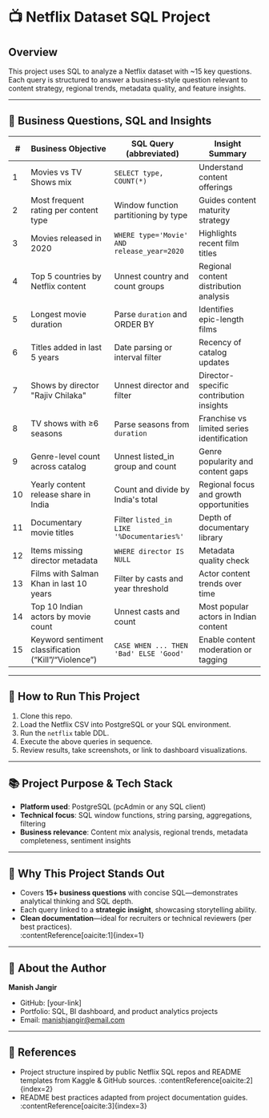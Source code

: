 # 📺 Netflix Dataset SQL Project

## Overview  
This project uses SQL to analyze a Netflix dataset with ~15 key questions. Each query is structured to answer a business-style question relevant to content strategy, regional trends, metadata quality, and feature insights.

---

## 🧾 Business Questions, SQL and Insights

| #  | Business Objective                                                        | SQL Query (abbreviated)                     | Insight Summary                                |
|----|-----------------------------------------------------------------------------|---------------------------------------------|------------------------------------------------|
| 1  | Movies vs TV Shows mix                                                       | `SELECT type, COUNT(*)`                    | Understand content offerings                   |
| 2  | Most frequent rating per content type                                        | Window function partitioning by type       | Guides content maturity strategy               |
| 3  | Movies released in 2020                                                      | `WHERE type='Movie' AND release_year=2020` | Highlights recent film titles                  |
| 4  | Top 5 countries by Netflix content                                           | Unnest country and count groups            | Regional content distribution analysis          |
| 5  | Longest movie duration                                                       | Parse `duration` and ORDER BY              | Identifies epic-length films                   |
| 6  | Titles added in last 5 years                                                 | Date parsing or interval filter             | Recency of catalog updates                     |
| 7  | Shows by director "Rajiv Chilaka"                                            | Unnest director and filter                  | Director-specific contribution insights        |
| 8  | TV shows with ≥6 seasons                                                     | Parse seasons from `duration`               | Franchise vs limited series identification     |
| 9  | Genre-level count across catalog                                             | Unnest listed_in group and count            | Genre popularity and content gaps              |
| 10 | Yearly content release share in India                                        | Count and divide by India's total           | Regional focus and growth opportunities        |
| 11 | Documentary movie titles                                                     | Filter `listed_in LIKE '%Documentaries%'`   | Depth of documentary library                   |
| 12 | Items missing director metadata                                              | `WHERE director IS NULL`                    | Metadata quality check                          |
| 13 | Films with Salman Khan in last 10 years                                      | Filter by casts and year threshold          | Actor content trends over time                 |
| 14 | Top 10 Indian actors by movie count                                          | Unnest casts and count                     | Most popular actors in Indian content          |
| 15 | Keyword sentiment classification (“Kill”/“Violence”)                         | `CASE WHEN ... THEN 'Bad' ELSE 'Good'`     | Enable content moderation or tagging           |

---

## 🚀 How to Run This Project  
1. Clone this repo.  
2. Load the Netflix CSV into PostgreSQL or your SQL environment.  
3. Run the `netflix` table DDL.  
4. Execute the above queries in sequence.  
5. Review results, take screenshots, or link to dashboard visualizations.

---

## 📚 Project Purpose & Tech Stack  
- **Platform used**: PostgreSQL (pcAdmin or any SQL client)  
- **Technical focus**: SQL window functions, string parsing, aggregations, filtering  
- **Business relevance**: Content mix analysis, regional trends, metadata completeness, sentiment insights

---

## 🧠 Why This Project Stands Out  
- Covers **15+ business questions** with concise SQL—demonstrates analytical thinking and SQL depth.  
- Each query linked to a **strategic insight**, showcasing storytelling ability.  
- **Clean documentation**—ideal for recruiters or technical reviewers (per best practices).  
  :contentReference[oaicite:1]{index=1}

---

## 👤 About the Author  
**Manish Jangir**  
- GitHub: [your-link]  
- Portfolio: SQL, BI dashboard, and product analytics projects  
- Email: manishjangir@email.com

---

## 🔗 References  
- Project structure inspired by public Netflix SQL repos and README templates from Kaggle & GitHub sources. :contentReference[oaicite:2]{index=2}  
- README best practices adapted from project documentation guides. :contentReference[oaicite:3]{index=3}
